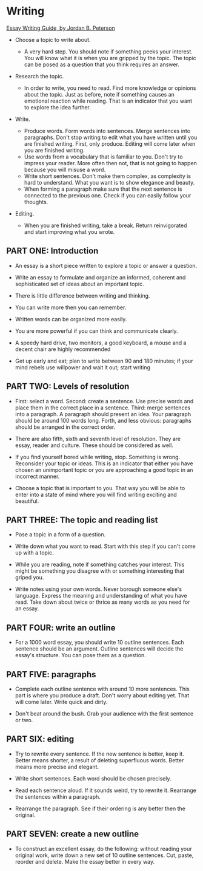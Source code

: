 # Writing

[Essay Writing Guide, by Jordan B. Peterson](https://docs.google.com/viewer?url=http://jordanbpeterson.com/wp-content/uploads/2018/02/Essay_Writing_Guide.docx)

* Choose a topic to write about.
    * A very hard step. You should note if something peeks your interest. You will know what it is when you are gripped by the topic. The topic can be posed as a question that you think requires an answer.

* Research the topic.
    * In order to write, you need to read. Find more knowledge or opinions about the topic. Just as before, note if something causes an emotional reaction while reading. That is an indicator that you want to explore the idea further.

* Write.
    * Produce words. Form words into sentences. Merge sentences into paragraphs. Don't stop writing to edit what you have written until you are finished writing. First, only produce. Editing will come later when you are finished writing.
    * Use words from a vocabulary that is familiar to you. Don't try to impress your reader. More often then not, that is not going to happen because you will misuse a word.
    * Write short sentences. Don't make them complex, as complexity is hard to understand. What you want is to show elegance and beauty.
    * When forming a paragraph make sure that the next sentence is connected to the previous one. Check if you can easily follow your thoughts.

* Editing.
    * When you are finished writing, take a break. Return reinvigorated and start improving what you wrote.

## PART ONE: Introduction

* An essay is a short piece written to explore a topic or answer a question.
* Write an essay to formulate and organize an informed, coherent and sophisticated set of ideas about an important topic.
* There is little difference between writing and thinking.
* You can write more then you can remember.
* Written words can be organized more easily.
* You are more powerful if you can think and communicate clearly.

* A speedy hard drive, two monitors, a good keyboard, a mouse and a decent chair are highly recommended
* Get up early and eat; plan to write between 90 and 180 minutes; if your mind rebels use willpower and wait it out; start writing

## PART TWO: Levels of resolution

* First: select a word. Second: create a sentence. Use precise words and place them in the correct place in a sentence. Third: merge sentences into a paragraph. A paragraph should present an idea. Your paragraph should be around 100 words long. Forth, and less obvious: paragraphs should be arranged in the correct order.

* There are also fifth, sixth and seventh level of resolution. They are essay, reader and culture. These should be considered as well.

* If you find yourself bored while writing, stop. Something is wrong. Reconsider your topic or ideas. This is an indicator that either you have chosen an unimportant topic or you are approaching a good topic in an incorrect manner.

* Choose a topic that is important to you. That way you will be able to enter into a state of mind where you will find writing exciting and beautiful.

## PART THREE: The topic and reading list

* Pose a topic in a form of a question.

* Write down what you want to read. Start with this step if you can't come up with a topic.

* While you are reading, note if something catches your interest. This might be something you disagree with or something interesting that griped you.

* Write notes using your own words. Never borough someone else's language. Express the meaning and understanding of what you have read. Take down about twice or thrice as many words as you need for an essay.

## PART FOUR: write an outline

* For a 1000 word essay, you should write 10 outline sentences. Each sentence should be an argument. Outline sentences will decide the essay's structure. You can pose them as a question.

## PART FIVE: paragraphs

* Complete each outline sentence with around 10 more sentences. This part is where you produce a draft. Don't worry about editing yet. That will come later. Write quick and dirty.

* Don't beat around the bush. Grab your audience with the first sentence or two.

## PART SIX: editing

* Try to rewrite every sentence. If the new sentence is better, keep it. Better means shorter, a result of deleting superfluous words. Better means more precise and elegant.

* Write short sentences. Each word should be chosen precisely.

* Read each sentence aloud. If it sounds weird, try to rewrite it. Rearrange the sentences within a paragraph.

* Rearrange the paragraph. See if their ordering is any better then the original.

## PART SEVEN: create a new outline

* To construct an excellent essay, do the following: without reading your original work, write down a new set of 10 outline sentences. Cut, paste, reorder and delete. Make the essay better in every way.
